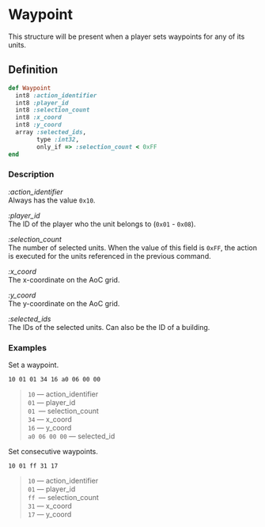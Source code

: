 # Waypoint

This structure will be present when a player sets waypoints for any of its units.

## Definition

```ruby
def Waypoint
  int8 :action_identifier
  int8 :player_id
  int8 :selection_count
  int8 :x_coord
  int8 :y_coord
  array :selected_ids,
        type :int32,
        only_if => :selection_count < 0xFF
end
```

### Description

*:action_identifier*  
Always has the value `0x10`.

*:player_id*  
The ID of the player who the unit belongs to (`0x01` - `0x08`).

*:selection_count*  
The number of selected units. When the value of this field is `0xFF`, the action is executed for the units referenced in the previous command.

*:x_coord*  
The x-coordinate on the AoC grid.

*:y_coord*  
The y-coordinate on the AoC grid.

*:selected_ids*  
The IDs of the selected units. Can also be the ID of a building.

### Examples

Set a waypoint.

`10 01 01 34 16 a0 06 00 00`

>`10` &mdash; action_identifier  
>`01` &mdash; player_id  
>`01 `&mdash; selection_count  
>`34` &mdash; x_coord  
>`16` &mdash; y_coord  
>`a0 06 00 00` &mdash; selected_id

Set consecutive waypoints.

`10 01 ff 31 17`

>`10` &mdash; action_identifier  
>`01` &mdash; player_id  
>`ff `&mdash; selection_count  
>`31` &mdash; x_coord  
>`17` &mdash; y_coord
